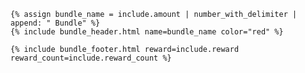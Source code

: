 
<div class="bundle">

    {% assign bundle_name = include.amount | number_with_delimiter | append: " Bundle" %}
    {% include bundle_header.html name=bundle_name color="red" %}

    {% include bundle_footer.html reward=include.reward reward_count=include.reward_count %}

</div>
